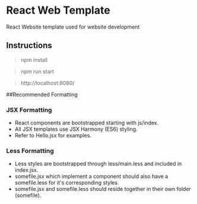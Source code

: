 # React Web Template
React Website template used for website development

## Instructions

> npm install

> npm run start

> http://localhost:8080/

##Recommended Formatting

### JSX Formatting
* React components are bootstrapped starting with js/index.  
* All JSX templates use JSX Harmony (ES6) styling.  
* Refer to Hello.jsx for examples.  

### Less Formatting
* Less styles are bootstrapped through less/main.less and included in index.jsx.  
* somefile.jsx which implement a component should also have a somefile.less for it's corresponding styles.  
* somefile.jsx and somefile.less should reside together in their own folder (somefile).  

